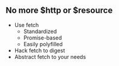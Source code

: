 ##  No more $http or $resource
- Use fetch <!-- .element: class="fragment" -->
    + Standardized
    + Promise-based
    + Easily polyfilled
- Hack fetch to digest <!-- .element: class="fragment" -->
- Abstract fetch to your needs <!-- .element: class="fragment" -->